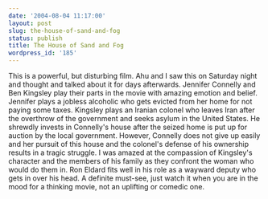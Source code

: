```yaml
---
date: '2004-08-04 11:17:00'
layout: post
slug: the-house-of-sand-and-fog
status: publish
title: The House of Sand and Fog
wordpress_id: '185'
---
```


This is a powerful, but disturbing film. Ahu and I saw this on Saturday night and thought and talked about it for days afterwards. Jennifer Connelly and Ben Kingsley play their parts in the movie with amazing emotion and belief. Jennifer plays a jobless alcoholic who gets evicted from her home for not paying some taxes. Kingsley plays an Iranian colonel who leaves Iran after the overthrow of the government and seeks asylum in the United States. He shrewdly invests in Connelly's house after the seized home is put up for auction by the local government. However, Connelly does not give up easily and her pursuit of this house and the colonel's defense of his ownership results in a tragic struggle. I was amazed at the compassion of Kingsley's character and the members of his family as they confront the woman who would do them in. Ron Eldard fits well in his role as a wayward deputy who gets in over his head. A definite must-see, just watch it when you are in the mood for a thinking movie, not an uplifting or comedic one.

